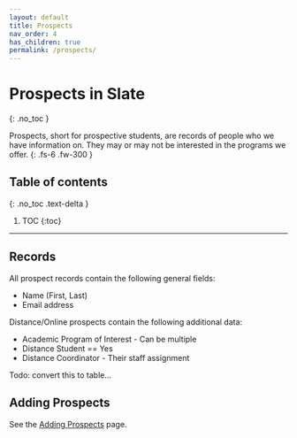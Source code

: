 ```yaml
---
layout: default
title: Prospects
nav_order: 4
has_children: true
permalink: /prospects/
---
```


# Prospects in Slate
{: .no_toc }

Prospects, short for prospective students, are records of people who we have information on. They may or may not be interested in the programs we offer.
{: .fs-6 .fw-300 }

## Table of contents
{: .no_toc .text-delta }

1. TOC
{:toc}

---

## Records
All prospect records contain the following general fields:
* Name (First, Last)
* Email address

Distance/Online prospects contain the following additional data:

* Academic Program of Interest - Can be multiple
* Distance Student == Yes
* Distance Coordinator - Their staff assignment

Todo: convert this to table...

## Adding Prospects
See the [Adding Prospects](/docs/prospects/add) page.